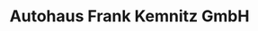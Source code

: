 ---
title: "Autohaus Frank Kemnitz GmbH"
url: /bargteheide/autohaus-frank-kemnitz-gmbh/
shop: Autohaus
---